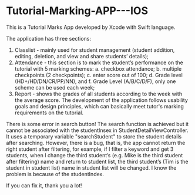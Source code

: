 # Tutorial-Marking-APP---IOS

This is a Tutorial Marks App developed by Xcode with Swift language. 

The application has three sections: 
1. Classlist - mainly used for student management (student addition, editing, deletion, and view and share students’ details); 
2. Attendance - this section is to mark the student’s performance on the tutorial with 5 marking schemes: a. checkbox attendance; b. multiple checkpoints (2 checkpoints); c. enter score out of 100; d. Grade level (HD+/HD/DN/CR/PP/NN), and f. Grade Level (A/B/C/D/F), only one scheme can be used each week; 
3. Report - shows the grades of all students according to the week with the average score. The development of the application follows usability goals and design principles, which can basically meet tutor's marking requirements on the tutorial.


There is some error in search button!
The search function is achieved but it cannot be associated with the studentInsex in StudentDetailViewController. It uses a temporary variable "searchStudent" to store the student details after searching. However, there is a bug, that is, the app cannot return the right student after filtering, for example, if I filter a keyword and get 3 students, when I change the third student’s (e.g. Mike is the third student after  filtering) name and return to student list, the third student’s (Tim is the student in student list) name in student list will be changed. I know the problem is because of the studentIndex.

If you can fix it, thank you a lot!
